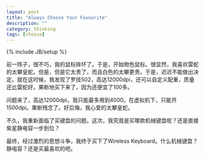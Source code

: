 ```yaml
---
layout: post
title: "Always Choose Your Favourite"
description: ""
category: thinking
tags: [choice]
---
```

{% include JB/setup %}
<br />

前一阵子，很不巧，我的鼠标摔坏了。于是，开始物色鼠标。很显然，我喜欢雷蛇的太攀皇蛇。但是，但是它太贵了，而且白色的太攀更贵。于是，迟迟不能做出决定。就在这时候，我发现了罗技502，高达12000dpi，还可以自定义配重，质量还比雷蛇好。果断地买下来了，因为还便宜了100多。


问题来了，高达12000dpi，我只能最多用到4000。在虚拟机下，只能开1500dpi。果断残念了。好后悔，我心爱的太攀皇蛇。


不久，我重新面临了买键盘的问题。这次，我究竟是买哪款机械键盘呢？还是直接紫星静电容一步到位？


最终，经过激烈的思想斗争，我终于买下了Wireless Keyboard。什么机械键盘？静电容？还是买最喜欢的吧。